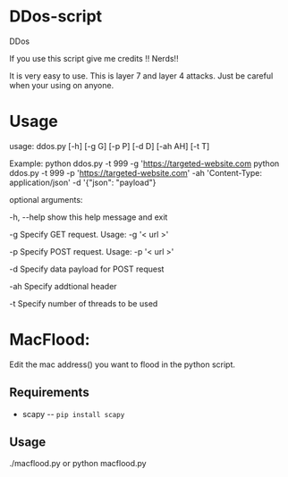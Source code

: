 # DDos-script
DDos 

If you use this script give me credits !! Nerds!!

It is very easy to use. This is layer 7 and layer 4 attacks. Just be careful when your using on anyone.  

# Usage
usage: ddos.py [-h] [-g G] [-p P] [-d D] [-ah AH] [-t T]

Example: python ddos.py -t 999 -g 'https://targeted-website.com 
          python ddos.py -t 999 -p 'https://targeted-website.com' -ah 'Content-Type: application/json' -d '{"json": "payload"}

optional arguments:

  -h, --help  show this help message and exit
  
  -g        Specify GET request. Usage: -g '< url >'
  
  -p        Specify POST request. Usage: -p '< url >'
  
  -d        Specify data payload for POST request
  
  -ah      Specify addtional header
  
  -t        Specify number of threads to be used 

# MacFlood: 

Edit the mac address() you want to flood in the python script. 

## Requirements
* scapy -- `pip install scapy`

## Usage
./macflood.py or python macflood.py
